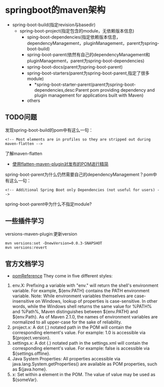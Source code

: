 # springboot的maven架构
- spring-boot-build(指定revision与basedir)
	- spring-boot-project(指定包含的module，无依赖版本信息)
		- sping-boot-dependencies(指定依赖版本信息，dependencyManagement，pluginManagement，parent为spring-boot-build)
		- spring-boot-parent(依然有自己的dependencyManagement和pluginManagement，parent为spring-boot-dependencies)
		- spring-boot-docs(parent为spring-boot-parent)
		- spring-boot-starters(parent为spring-boot-parent,指定了很多module)
			- *spring-boot-starter-parent(parent为spring-boot-dependencies,desc:Parent pom providing dependency and plugin management for applications
		built with Maven)
		- others

## TODO问题
发现spring-boot-build的pom中有这么一句：
```
<!-- Most elements are in profiles so they are stripped out during maven-flatten -->
```
了解maven-flatten
- [使用flatten-maven-plugin对发布的POM进行精简](https://www.cnblogs.com/jonath/p/7729903.html)

spring-boot-parent为什么仍然需要自己的dependencyManagement？pom中有这么一句：
```
<!-- Additional Spring Boot only Dependencies (not useful for users) -->
```

spring-boot-parent中为什么不指定module?

## 一些插件学习
versions-maven-plugin:更新version
```
mvn versions:set -DnewVersion=0.0.3-SNAPSHOT
mvn versions:revert
```

## 官方文档学习
- [pomReference](http://maven.apache.org/pom.html)
They come in five different styles:
1. env.X: Prefixing a variable with "env." will return the shell's environment variable. For example, ${env.PATH} contains the PATH environment variable.
Note: While environment variables themselves are case-insensitive on Windows, lookup of properties is case-sensitive. In other words, while the Windows shell returns the same value for %PATH% and %Path%, Maven distinguishes between ${env.PATH} and ${env.Path}. As of Maven 2.1.0, the names of environment variables are normalized to all upper-case for the sake of reliability.
2. project.x: A dot (.) notated path in the POM will contain the corresponding element's value. For example: <project><version>1.0</version></project> is accessible via ${project.version}.
3. settings.x: A dot (.) notated path in the settings.xml will contain the corresponding element's value. For example: <settings><offline>false</offline></settings> is accessible via ${settings.offline}.
4. Java System Properties: All properties accessible via java.lang.System.getProperties() are available as POM properties, such as ${java.home}.
5. x: Set within a <properties /> element in the POM. The value of <properties><someVar>value</someVar></properties> may be used as ${someVar}.